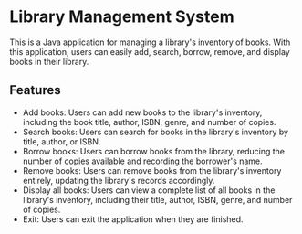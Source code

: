 # Library Management System

This is a Java application for managing a library's inventory of books. With this application, users can easily add, search, borrow, remove, and display books in their library.
## Features
* Add books: Users can add new books to the library's inventory, including the book title, author, ISBN, genre, and number of copies.
* Search books: Users can search for books in the library's inventory by title, author, or ISBN.
* Borrow books: Users can borrow books from the library, reducing the number of copies available and recording the borrower's name.
* Remove books: Users can remove books from the library's inventory entirely, updating the library's records accordingly.
* Display all books: Users can view a complete list of all books in the library's inventory, including their title, author, ISBN, genre, and number of copies.
* Exit: Users can exit the application when they are finished.
